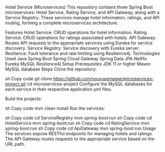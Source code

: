 Hotel Service (Microservices)
This repository contains three Spring Boot microservices: Hotel Service, Rating Service, and API Gateway, along with a Service Registry. These services manage hotel information, ratings, and API routing, forming a complete microservices architecture.

Features
Hotel Service: CRUD operations for hotel information.
Rating Service: CRUD operations for ratings associated with hotels.
API Gateway: Routes API requests to the appropriate services using Eureka for service discovery.
Service Registry: Service discovery with Eureka server.
Resilience: Fault tolerance and rate limiting using Resilience4j.
Technologies Used
Java
Spring Boot
Spring Cloud Gateway
Spring Data JPA
Netflix Eureka
MySQL
Resilience4j
Setup
Prerequisites
JDK 11 or higher
Maven
MySQL database
Steps
Clone the repository:

sh
Copy code
git clone https://github.com/yourusername/microservices-project.git
cd microservices-project
Configure the MySQL databases for each service in their respective application.yml files.

Build the projects:

sh
Copy code
mvn clean install
Run the services:

sh
Copy code
cd ServiceRegistry
mvn spring-boot:run
sh
Copy code
cd HotelService
mvn spring-boot:run
sh
Copy code
cd RatingService
mvn spring-boot:run
sh
Copy code
cd ApiGateway
mvn spring-boot:run
Usage
The services expose RESTful endpoints for managing hotels and ratings. The API Gateway routes requests to the appropriate service based on the URL path.
